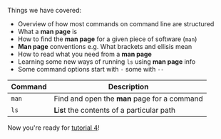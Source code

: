 Things we have covered:


* Overview of how most commands on command line are structured
* What a **man page** is
* How to find the **man page** for a given piece of software (`man`)
*  **Man page** conventions e.g. What brackets and ellisis mean
* How to read what you need from a **man page**
* Learning some new ways of running `ls` using **man page** info
* Some command options start with `-` some with `--`

|Command|Description|
|-------|----------|
|`man`| Find and open the **man** page for a command|
|`ls`| **L**i**s**t the contents of a particular path|

Now you're ready for 
[tutorial 4](https://www.katacoda.com/amblina/scenarios/tutorial4)!
